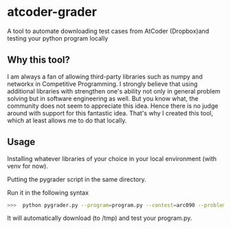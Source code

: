# atcoder-grader
A tool to automate downloading test cases from AtCoder (Dropbox)and testing your python program locally


## Why this tool?
I am always a fan of allowing third-party libraries such as numpy and networkx in Competitive Programming. I strongly believe that using additional libraries with strengthen one's ability not only in general problem solving but in software engineering as well. But you know what, the community does not seem to appreciate this idea. Hence there is no judge around with support for this fantastic idea. That's why I created this tool, which at least allows me to do that locally.

## Usage
Installing whatever libraries of your choice in your local environment (with venv for now). 

Putting the pygrader script in the same directory.

Run it in the following syntax
```bash
>>>  python pygrader.py --program=program.py --contest=arc090 --problem=D --token=<Your Dropbox Access Token>
```
It will automatically download (to /tmp) and test your program.py.
